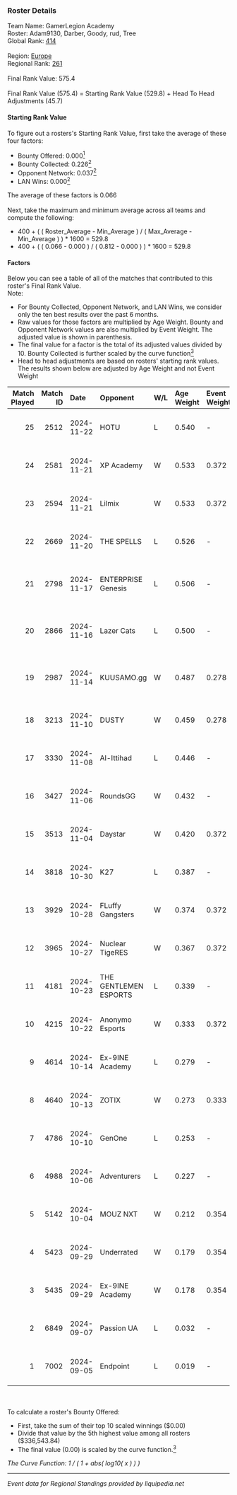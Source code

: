 ### Roster Details<br />
Team Name: GamerLegion Academy<br />
Roster: Adam9130, Darber, Goody, rud, Tree<br />
Global Rank: [414](../../standings_global_2025_03_01.md)<br />
<br />
Region: [Europe]( ../../standings_europe_2025_03_01.md)<br />
Regional Rank: [261]( ../../standings_europe_2025_03_01.md)<br />
<br />
Final Rank Value:  575.4<br />
<br />
Final Rank Value (575.4) = Starting Rank Value (529.8) + Head To Head Adjustments (45.7)<br />

#### Starting Rank Value<br />
To figure out a rosters's Starting Rank Value, first take the average of these four factors:<br />
- Bounty Offered: 0.000[<sup>1</sup>](#table2)
- Bounty Collected: 0.226[<sup>2</sup>](#table1)
- Opponent Network: 0.037[<sup>2</sup>](#table1)
- LAN Wins: 0.000[<sup>2</sup>](#table1)

The average of these factors is 0.066<br />
<br />
Next, take the maximum and minimum average across all teams and compute the following:<br />
- 400 + ( ( Roster_Average - Min_Average ) / ( Max_Average - Min_Average ) ) * 1600 = 529.8
- 400 + ( ( 0.066 - 0.000 ) / ( 0.812 - 0.000 ) ) * 1600 = 529.8


#### Factors<br />
Below you can see a table of all of the matches that contributed to this roster's Final Rank Value.<br />
Note:<br />

- For Bounty Collected, Opponent Network, and LAN Wins, we consider only the ten best results over the past 6 months.
- Raw values for those factors are multiplied by Age Weight. Bounty and Opponent Network values are also multiplied by Event Weight. The adjusted value is shown in parenthesis.
- The final value for a factor is the total of its adjusted values divided by 10. Bounty Collected is further scaled by the curve function[<sup>3</sup>](#curveFunction)
- Head to head adjustments are based on rosters' starting rank values. The results shown below are adjusted by Age Weight and not Event Weight
<span id="table1"></span><br />


| Match Played | Match ID | Date       | Opponent              | W/L | Age Weight | Event Weight | Bounty Collected | Opponent Network | LAN Wins  | H2H Adj. | Roster                                  |
| -: | -: | :- | :- | :- | :- | :- | :- | :- | :- | -: | :- |
|           25 |     2512 | 2024-11-22 | HOTU                  | L   | 0.540      | -            | -                | -                | -         |    -5.38 | Adam9130, Darber, Goody, rud, Tree      |
|           24 |     2581 | 2024-11-21 | XP Academy            | W   | 0.533      | 0.372        | 0.000 (0.000)    | 0.207 (0.041)    | 0 (0.000) |     9.28 | Adam9130, Darber, Goody, rud, Tree      |
|           23 |     2594 | 2024-11-21 | Lilmix                | W   | 0.533      | 0.372        | 0.001 (0.000)    | 0.123 (0.024)    | 0 (0.000) |     8.94 | Adam9130, Darber, Goody, rud, Tree      |
|           22 |     2669 | 2024-11-20 | THE SPELLS            | L   | 0.526      | -            | -                | -                | -         |    -8.15 | Adam9130, Darber, Goody, rud, Tree      |
|           21 |     2798 | 2024-11-17 | ENTERPRISE Genesis    | L   | 0.506      | -            | -                | -                | -         |    -6.40 | Adam9130, Cher1on, Goody, shushan, Tree |
|           20 |     2866 | 2024-11-16 | Lazer Cats            | L   | 0.500      | -            | -                | -                | -         |    -4.51 | Adam9130, Cher1on, Goody, shushan, Tree |
|           19 |     2987 | 2024-11-14 | KUUSAMO.gg            | W   | 0.487      | 0.278        | 0.000 (0.000)    | 0.180 (0.024)    | 0 (0.000) |     6.36 | Adam9130, Cher1on, Goody, shushan, Tree |
|           18 |     3213 | 2024-11-10 | DUSTY                 | W   | 0.459      | 0.278        | 0.006 (0.001)    | -                | 0 (0.000) |     8.96 | Adam9130, Darber, Goody, rud, Tree      |
|           17 |     3330 | 2024-11-08 | Al-Ittihad            | L   | 0.446      | -            | -                | -                | -         |    -5.24 | Adam9130, Darber, Goody, rud, Tree      |
|           16 |     3427 | 2024-11-06 | RoundsGG              | W   | 0.432      | -            | -                | -                | 0 (0.000) |     5.25 | Adam9130, Darber, Goody, rud, Tree      |
|           15 |     3513 | 2024-11-04 | Daystar               | W   | 0.420      | 0.372        | 0.000 (0.000)    | 0.134 (0.021)    | 0 (0.000) |     8.14 | Adam9130, Darber, Goody, rud, Tree      |
|           14 |     3818 | 2024-10-30 | K27                   | L   | 0.387      | -            | -                | -                | -         |    -1.70 | Adam9130, Darber, Goody, rud, Tree      |
|           13 |     3929 | 2024-10-28 | FLuffy Gangsters      | W   | 0.374      | 0.372        | 0.014 (0.002)    | 0.999 (0.139)    | 0 (0.000) |     9.37 | Adam9130, Darber, Goody, rud, Tree      |
|           12 |     3965 | 2024-10-27 | Nuclear TigeRES       | W   | 0.367      | 0.372        | 0.004 (0.001)    | 0.541 (0.074)    | 0 (0.000) |     9.78 | Adam9130, Darber, Goody, rud, Tree      |
|           11 |     4181 | 2024-10-23 | THE GENTLEMEN ESPORTS | L   | 0.339      | -            | -                | -                | -         |    -3.28 | Adam9130, Darber, Goody, rud, Tree      |
|           10 |     4215 | 2024-10-22 | Anonymo Esports       | W   | 0.333      | 0.372        | -                | 0.079 (0.010)    | 0 (0.000) |     4.88 | Adam9130, Darber, Goody, rud, Tree      |
|            9 |     4614 | 2024-10-14 | Ex-9INE Academy       | L   | 0.279      | -            | -                | -                | -         |    -3.78 | Adam9130, Darber, Goody, rud, Tree      |
|            8 |     4640 | 2024-10-13 | ZOTIX                 | W   | 0.273      | 0.333        | 0.001 (0.000)    | 0.163 (0.015)    | 0 (0.000) |     5.38 | Adam9130, Darber, Goody, rud, Tree      |
|            7 |     4786 | 2024-10-10 | GenOne                | L   | 0.253      | -            | -                | -                | -         |    -1.38 | Adam9130, Darber, Goody, rud, Tree      |
|            6 |     4988 | 2024-10-06 | Adventurers           | L   | 0.227      | -            | -                | -                | -         |    -1.47 | Adam9130, Darber, Goody, rud, Tree      |
|            5 |     5142 | 2024-10-04 | MOUZ NXT              | W   | 0.212      | 0.354        | -                | 0.180 (0.014)    | -         |     3.52 | Adam9130, Darber, Goody, rud, Tree      |
|            4 |     5423 | 2024-09-29 | Underrated            | W   | 0.179      | 0.354        | 0.002 (0.000)    | 0.160 (0.010)    | -         |     3.95 | Adam9130, Darber, Goody, rud, Tree      |
|            3 |     5435 | 2024-09-29 | Ex-9INE Academy       | W   | 0.178      | 0.354        | 0.000 (0.000)    | -                | -         |     3.35 | Adam9130, Darber, Goody, rud, Tree      |
|            2 |     6849 | 2024-09-07 | Passion UA            | L   | 0.032      | -            | -                | -                | -         |    -0.06 | Darber, Goody, leaf, rud, Tree          |
|            1 |     7002 | 2024-09-05 | Endpoint              | L   | 0.019      | -            | -                | -                | -         |    -0.13 | Darber, Goody, leaf, rud, Tree          |

<br />
<span id="table2"></span><br />
To calculate a roster's Bounty Offered:<br />

- First, take the sum of their top 10 scaled winnings ($0.00)
- Divide that value by the 5th highest value among all rosters ($336,543.84)
- The final value (0.00) is scaled by the curve function.[<sup>3</sup>](#curveFunction)

<span id="curveFunction"></span>_The Curve Function: 1 / ( 1 + abs( log10( x ) ) )_<br />

---
_Event data for Regional Standings provided by liquipedia.net_<br />
